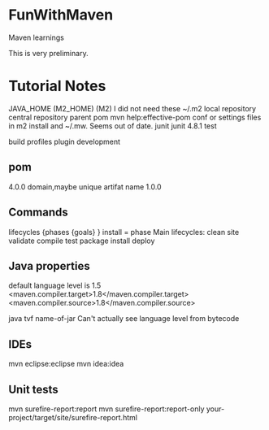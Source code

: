 # FunWithMaven
Maven learnings

This is very preliminary.


# Tutorial Notes

JAVA_HOME
(M2_HOME)
(M2) I did not need these
~/.m2
local repository
central repository
parent pom
mvn help:effective-pom
conf or settings files in m2 install and ~/.mw.
Seems out of date.
      <dependencies>
        <dependency>
          <groupId>junit</groupId>
          <artifactId>junit</artifactId>
          <version>4.8.1</version>
          <scope>test</scope>
        </dependency>
      </dependencies>

build profiles
plugin development

## pom
<project xmlns="http://maven.apache.org/POM/4.0.0"
         xmlns:xsi="http://www.w3.org/2001/XMLSchema-instance"
         xsi:schemaLocation="http://maven.apache.org/POM/4.0.0
                      http://maven.apache.org/xsd/maven-4.0.0.xsd">
    <modelVersion>4.0.0</modelVersion>
    <groupId>domain,maybe</groupId>
    <artifactId>unique artifat name</artifactId>
    <version>1.0.0</version>
</project>

## Commands
lifecycles {phases {goals} }
install = phase
Main lifecycles: clean <default> site
validate
compile
test
package
install
deploy

## Java properties
default language level is 1.5
<properties>
    <maven.compiler.target>1.8</maven.compiler.target>
    <maven.compiler.source>1.8</maven.compiler.source>
</properties>

java tvf name-of-jar
Can't actually see language level from bytecode

## IDEs
mvn eclipse:eclipse
mvn idea:idea

## Unit tests
mvn surefire-report:report
mvn surefire-report:report-only
your-project/target/site/surefire-report.html

